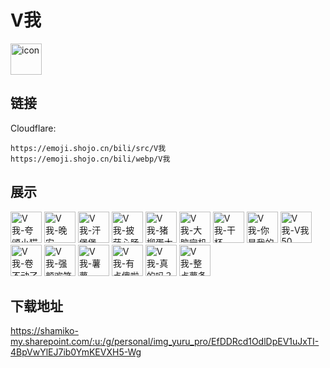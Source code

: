 # V我
<img src="https://emoji.shojo.cn/bili/src/V我/icon.png" width="50" height="50" alt="icon">

## 链接
Cloudflare:
```
https://emoji.shojo.cn/bili/src/V我
https://emoji.shojo.cn/bili/webp/V我
```
## 展示
<img src="https://emoji.shojo.cn/bili/src/V我/V我-夸颂小猫.png" width="50" height="50" alt="V我-夸颂小猫">
<img src="https://emoji.shojo.cn/bili/src/V我/V我-晚安.png" width="50" height="50" alt="V我-晚安">
<img src="https://emoji.shojo.cn/bili/src/V我/V我-汗堡堡.png" width="50" height="50" alt="V我-汗堡堡">
<img src="https://emoji.shojo.cn/bili/src/V我/V我-披萨心肠.png" width="50" height="50" alt="V我-披萨心肠">
<img src="https://emoji.shojo.cn/bili/src/V我/V我-猪柳蛋太阳.png" width="50" height="50" alt="V我-猪柳蛋太阳">
<img src="https://emoji.shojo.cn/bili/src/V我/V我-大脑宕机.png" width="50" height="50" alt="V我-大脑宕机">
<img src="https://emoji.shojo.cn/bili/src/V我/V我-干杯.png" width="50" height="50" alt="V我-干杯">
<img src="https://emoji.shojo.cn/bili/src/V我/V我-你是我的宝.png" width="50" height="50" alt="V我-你是我的宝">
<img src="https://emoji.shojo.cn/bili/src/V我/V我-V我50.png" width="50" height="50" alt="V我-V我50">
<img src="https://emoji.shojo.cn/bili/src/V我/V我-卷不动了.png" width="50" height="50" alt="V我-卷不动了">
<img src="https://emoji.shojo.cn/bili/src/V我/V我-强颜欢笑.png" width="50" height="50" alt="V我-强颜欢笑">
<img src="https://emoji.shojo.cn/bili/src/V我/V我-薯薯.png" width="50" height="50" alt="V我-薯薯">
<img src="https://emoji.shojo.cn/bili/src/V我/V我-有点傻啦.png" width="50" height="50" alt="V我-有点傻啦">
<img src="https://emoji.shojo.cn/bili/src/V我/V我-真的吗？.png" width="50" height="50" alt="V我-真的吗？">
<img src="https://emoji.shojo.cn/bili/src/V我/V我-整点薯条.png" width="50" height="50" alt="V我-整点薯条">

## 下载地址

https://shamiko-my.sharepoint.com/:u:/g/personal/img_yuru_pro/EfDDRcd1OdlDpEV1uJxTI-4BpVwYlEJ7ib0YmKEVXH5-Wg